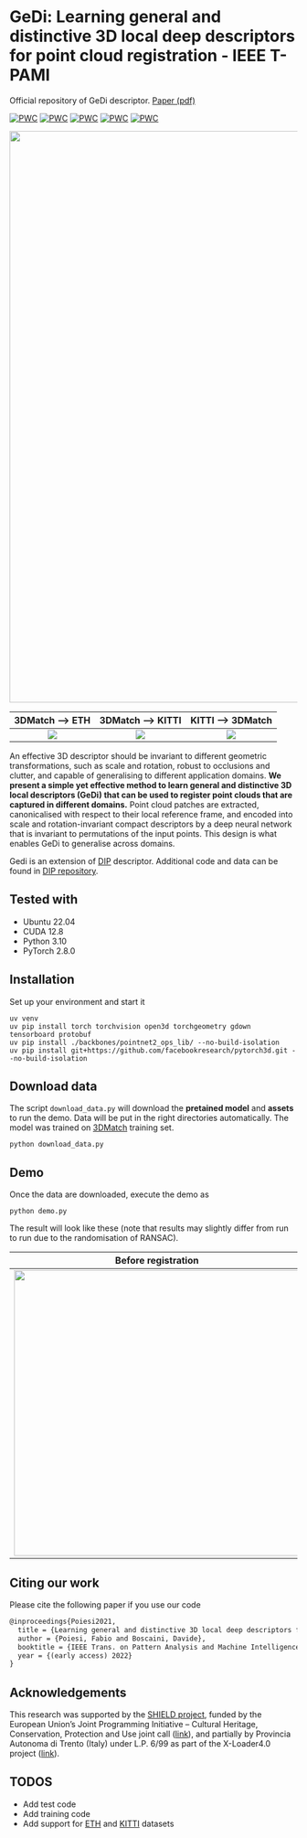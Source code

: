 # GeDi: Learning general and distinctive 3D local deep descriptors for point cloud registration - IEEE T-PAMI

Official repository of GeDi descriptor. [Paper (pdf)](https://arxiv.org/pdf/2105.10382.pdf)

[![PWC](https://img.shields.io/endpoint.svg?url=https://paperswithcode.com/badge/generalisable-and-distinctive-3d-local-deep/point-cloud-registration-on-3dmatch-benchmark)](https://paperswithcode.com/sota/point-cloud-registration-on-3dmatch-benchmark?p=generalisable-and-distinctive-3d-local-deep)
[![PWC](https://img.shields.io/endpoint.svg?url=https://paperswithcode.com/badge/generalisable-and-distinctive-3d-local-deep/point-cloud-registration-on-3dmatch-trained)](https://paperswithcode.com/sota/point-cloud-registration-on-3dmatch-trained?p=generalisable-and-distinctive-3d-local-deep)
[![PWC](https://img.shields.io/endpoint.svg?url=https://paperswithcode.com/badge/generalisable-and-distinctive-3d-local-deep/point-cloud-registration-on-eth-trained-on)](https://paperswithcode.com/sota/point-cloud-registration-on-eth-trained-on?p=generalisable-and-distinctive-3d-local-deep)
[![PWC](https://img.shields.io/endpoint.svg?url=https://paperswithcode.com/badge/generalisable-and-distinctive-3d-local-deep/point-cloud-registration-on-kitti)](https://paperswithcode.com/sota/point-cloud-registration-on-kitti?p=generalisable-and-distinctive-3d-local-deep)
[![PWC](https://img.shields.io/endpoint.svg?url=https://paperswithcode.com/badge/generalisable-and-distinctive-3d-local-deep/point-cloud-registration-on-kitti-trained-on)](https://paperswithcode.com/sota/point-cloud-registration-on-kitti-trained-on?p=generalisable-and-distinctive-3d-local-deep)

<p align="center"><img src="resources/training_scheme.png" width="1000"></p>

| 3DMatch ⟶ ETH        | 3DMatch ⟶ KITTI           | KITTI ⟶ 3DMatch
|:---------------------------:|:---------------------------:|:---------------------------:|
| ![](resources/3dm_eth.png) | ![](resources/3dm_kitti.png) | ![](resources/kitti_3dm.png) |

An effective 3D descriptor should be invariant to different geometric transformations, such as scale and rotation, robust to occlusions and clutter, and capable of generalising to different application domains.
**We present a simple yet effective method to learn general and distinctive 3D local descriptors (GeDi) that can be used to register point clouds that are captured in different domains.**
Point cloud patches are extracted, canonicalised with respect to their local reference frame, and encoded into scale and rotation-invariant compact descriptors by a deep neural network that is invariant to permutations of the input points.
This design is what enables GeDi to generalise across domains.

Gedi is an extension of [DIP](https://arxiv.org/abs/2009.00258) descriptor. Additional code and data can be found in [DIP repository](https://github.com/fabiopoiesi/dip).

## Tested with

- Ubuntu 22.04
- CUDA 12.8
- Python 3.10
- PyTorch 2.8.0

## Installation

Set up your environment and start it

```
uv venv
uv pip install torch torchvision open3d torchgeometry gdown tensorboard protobuf
uv pip install ./backbones/pointnet2_ops_lib/ --no-build-isolation
uv pip install git+https://github.com/facebookresearch/pytorch3d.git --no-build-isolation
```

## Download data

The script `download_data.py` will download the **pretained model** and **assets** to run the demo. Data will be put in the right directories automatically. The model was trained on [3DMatch](http://3dmatch.cs.princeton.edu/) training set.

```
python download_data.py
```

## Demo

Once the data are downloaded, execute the demo as

```
python demo.py
```

The result will look like these (note that results may slightly differ from run to run due to the randomisation of RANSAC).


| Before registration           | After registration           |
|:---------------------------:|:---------------------------:|
| <img src="resources/demo0.png" width="500"> | <img src="resources/demo1.png" width="500"> |


## Citing our work

Please cite the following paper if you use our code

```latex
@inproceedings{Poiesi2021,
  title = {Learning general and distinctive 3D local deep descriptors for point cloud registration},
  author = {Poiesi, Fabio and Boscaini, Davide},
  booktitle = {IEEE Trans. on Pattern Analysis and Machine Intelligence},
  year = {(early access) 2022}
}
```

## Acknowledgements

This research was supported by the [SHIELD project](http://shield.cyi.ac.cy/), funded by the European Union’s Joint Programming Initiative – Cultural Heritage, Conservation, Protection and Use joint call ([link](https://www.heritageresearch-hub.eu/homepage/joint-programming-initiative-on-cultural-heritage-homepage/)), and partially by Provincia Autonoma di Trento (Italy) under L.P. 6/99 as part of the X-Loader4.0 project ([link](https://tev.fbk.eu/projects/xloader4)).

## TODOS
- Add test code
- Add training code
- Add support for [ETH](https://projects.asl.ethz.ch/datasets/doku.php?id=laserregistration:laserregistration) and [KITTI](http://www.cvlibs.net/datasets/kitti/eval_odometry.php) datasets
